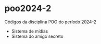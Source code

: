 # poo2024-2
Códigos da disciplina POO do período 2024-2

- Sistema de mídias
- Sistema do amigo secreto